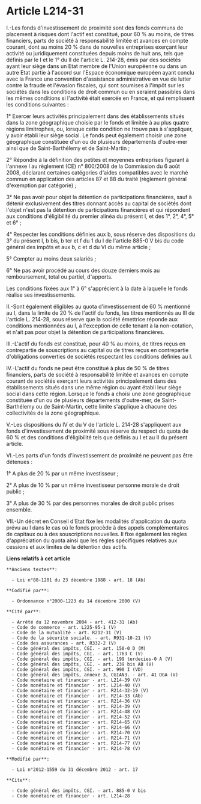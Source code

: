 # Article L214-31

I.-Les fonds d'investissement de proximité sont des fonds communs de placement à risques dont l'actif est constitué, pour 60
% au moins, de titres financiers, parts de société à responsabilité limitée et avances en compte courant, dont au moins 20 %
dans de nouvelles entreprises exerçant leur activité ou juridiquement constituées depuis moins de huit ans, tels que définis
par le I et le 1° du II de l'article L. 214-28, émis par des sociétés ayant leur siège dans un Etat membre de l'Union
européenne ou dans un autre Etat partie à l'accord sur l'Espace économique européen ayant conclu avec la France une
convention d'assistance administrative en vue de lutter contre la fraude et l'évasion fiscales, qui sont soumises à l'impôt
sur les sociétés dans les conditions de droit commun ou en seraient passibles dans les mêmes conditions si l'activité était
exercée en France, et qui remplissent les conditions suivantes : 

1° Exercer leurs activités principalement dans des établissements situés dans la zone géographique choisie par le fonds et
limitée à au plus quatre régions limitrophes, ou, lorsque cette condition ne trouve pas à s'appliquer, y avoir établi leur
siège social. Le fonds peut également choisir une zone géographique constituée d'un ou de plusieurs départements d'outre-mer
ainsi que de Saint-Barthélemy et de Saint-Martin ; 

2° Répondre à la définition des petites et moyennes entreprises figurant à l'annexe I au règlement (CE) n° 800/2008 de la
Commission du 6 août 2008, déclarant certaines catégories d'aides compatibles avec le marché commun en application des
articles 87 et 88 du traité (règlement général d'exemption par catégorie) ; 

3° Ne pas avoir pour objet la détention de participations financières, sauf à détenir exclusivement des titres donnant accès
au capital de sociétés dont l'objet n'est pas la détention de participations financières et qui répondent aux conditions
d'éligibilité du premier alinéa du présent I, et des 1°, 2°, 4°, 5° et 6° ; 

4° Respecter les conditions définies aux b, sous réserve des dispositions du 3° du présent I, b bis, b ter et f du 1 du I de
l'article 885-0 V bis du code général des impôts et aux b, c et d du VI du même article ; 

5° Compter au moins deux salariés ; 

6° Ne pas avoir procédé au cours des douze derniers mois au remboursement, total ou partiel, d'apports. 

Les conditions fixées aux 1° à 6° s'apprécient à la date à laquelle le fonds réalise ses investissements. 

II.-Sont également éligibles au quota d'investissement de 60 % mentionné au I, dans la limite de 20 % de l'actif du fonds,
les titres mentionnés au III de l'article L. 214-28, sous réserve que la société émettrice réponde aux conditions mentionnées
au I, à l'exception de celle tenant à la non-cotation, et n'ait pas pour objet la détention de participations financières. 

III.-L'actif du fonds est constitué, pour 40 % au moins, de titres reçus en contrepartie de souscriptions au capital ou de
titres reçus en contrepartie d'obligations converties de sociétés respectant les conditions définies au I. 

IV.-L'actif du fonds ne peut être constitué à plus de 50 % de titres financiers, parts de société à responsabilité limitée et
avances en compte courant de sociétés exerçant leurs activités principalement dans des établissements situés dans une même
région ou ayant établi leur siège social dans cette région. Lorsque le fonds a choisi une zone géographique constituée d'un
ou de plusieurs départements d'outre-mer, de Saint-Barthélemy ou de Saint-Martin, cette limite s'applique à chacune des
collectivités de la zone géographique. 

V.-Les dispositions du IV et du V de l'article L. 214-28 s'appliquent aux fonds d'investissement de proximité sous réserve du
respect du quota de 60 % et des conditions d'éligibilité tels que définis au I et au II du présent article. 

VI.-Les parts d'un fonds d'investissement de proximité ne peuvent pas être détenues : 

1° A plus de 20 % par un même investisseur ; 

2° A plus de 10 % par un même investisseur personne morale de droit public ; 

3° A plus de 30 % par des personnes morales de droit public prises ensemble. 

VII.-Un décret en Conseil d'Etat fixe les modalités d'application du quota prévu au I dans le cas où le fonds procède à des
appels complémentaires de capitaux ou à des souscriptions nouvelles. Il fixe également les règles d'appréciation du quota
ainsi que les règles spécifiques relatives aux cessions et aux limites de la détention des actifs.

**Liens relatifs à cet article**

	**Anciens textes**:

	  - Loi n°88-1201 du 23 décembre 1988 - art. 18 (Ab)

	**Codifié par**:

	  - Ordonnance n°2000-1223 du 14 décembre 2000 (V)

	**Cité par**:

	  - Arrêté du 12 novembre 2004 - art. 412-31 (Ab)
	  - Code de commerce - art. L225-95-1 (V)
	  - Code de la mutualité - art. R212-31 (V)
	  - Code de la sécurité sociale. - art. R931-10-21 (V)
	  - Code des assurances - art. R332-2 (V)
	  - Code général des impôts, CGI. - art. 150-0 D (M)
	  - Code général des impôts, CGI. - art. 1763 C (V)
	  - Code général des impôts, CGI. - art. 199 terdecies-0 A (V)
	  - Code général des impôts, CGI. - art. 239 bis AB (V)
	  - Code général des impôts, CGI. - art. 990 I (VD)
	  - Code général des impôts, annexe 3, CGIAN3. - art. 41 DGA (V)
	  - Code monétaire et financier - art. L214-39 (V)
	  - Code monétaire et financier - art. L214-40 (V)
	  - Code monétaire et financier - art. R214-32-19 (V)
	  - Code monétaire et financier - art. R214-33 (Ab)
	  - Code monétaire et financier - art. R214-36 (V)
	  - Code monétaire et financier - art. R214-39 (V)
	  - Code monétaire et financier - art. R214-48 (V)
	  - Code monétaire et financier - art. R214-52 (V)
	  - Code monétaire et financier - art. R214-65 (V)
	  - Code monétaire et financier - art. R214-66 (V)
	  - Code monétaire et financier - art. R214-70 (V)
	  - Code monétaire et financier - art. R214-71 (V)
	  - Code monétaire et financier - art. R214-77 (V)
	  - Code monétaire et financier - art. R214-78 (V)

	**Modifié par**:

	  - Loi n°2012-1559 du 31 décembre 2012 - art. 17

	**Cite**:

	  - Code général des impôts, CGI. - art. 885-0 V bis
	  - Code monétaire et financier - art. L214-28
